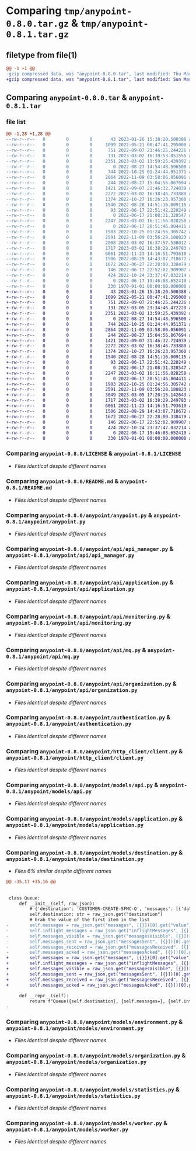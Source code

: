 # Comparing `tmp/anypoint-0.8.0.tar.gz` & `tmp/anypoint-0.8.1.tar.gz`

## filetype from file(1)

```diff
@@ -1 +1 @@
-gzip compressed data, was "anypoint-0.8.0.tar", last modified: Thu Mar  2 16:40:20 2023, max compression
+gzip compressed data, was "anypoint-0.8.1.tar", last modified: Sun Mar  5 23:34:49 2023, max compression
```

## Comparing `anypoint-0.8.0.tar` & `anypoint-0.8.1.tar`

### file list

```diff
@@ -1,28 +1,28 @@
--rw-r--r--   0        0        0       43 2023-01-26 15:38:20.500388 anypoint-0.8.0/.gitignore
--rw-r--r--   0        0        0     1099 2022-05-21 00:47:41.295000 anypoint-0.8.0/LICENSE
--rw-r--r--   0        0        0      751 2022-09-07 21:46:25.244226 anypoint-0.8.0/README.md
--rw-r--r--   0        0        0      131 2023-03-02 16:39:53.051555 anypoint-0.8.0/anypoint/__init__.py
--rw-r--r--   0        0        0     2351 2023-03-02 13:59:25.439392 anypoint-0.8.0/anypoint/anypoint.py
--rw-r--r--   0        0        0        0 2022-08-27 14:54:48.596500 anypoint-0.8.0/anypoint/api/__init__.py
--rw-r--r--   0        0        0      744 2022-10-25 01:24:44.951371 anypoint-0.8.0/anypoint/api/api_manager.py
--rw-r--r--   0        0        0     2864 2022-11-09 03:58:06.056091 anypoint-0.8.0/anypoint/api/application.py
--rw-r--r--   0        0        0      244 2022-08-27 15:04:56.867694 anypoint-0.8.0/anypoint/api/environment.py
--rw-r--r--   0        0        0     1421 2022-09-07 21:46:32.724039 anypoint-0.8.0/anypoint/api/monitoring.py
--rw-r--r--   0        0        0     2272 2023-03-02 16:38:46.733880 anypoint-0.8.0/anypoint/api/mq.py
--rw-r--r--   0        0        0     1374 2022-10-27 16:26:23.957360 anypoint-0.8.0/anypoint/api/organization.py
--rw-r--r--   0        0        0     1540 2022-08-28 14:51:16.009115 anypoint-0.8.0/anypoint/authentication.py
--rw-r--r--   0        0        0       93 2022-06-17 22:51:42.220249 anypoint-0.8.0/anypoint/constants.py
--rw-r--r--   0        0        0        0 2022-06-17 21:08:31.328547 anypoint-0.8.0/anypoint/http_client/__init__.py
--rw-r--r--   0        0        0     2247 2023-03-02 16:11:56.028258 anypoint-0.8.0/anypoint/http_client/client.py
--rw-r--r--   0        0        0        0 2022-06-17 20:51:46.804411 anypoint-0.8.0/anypoint/models/__init__.py
--rw-r--r--   0        0        0     1983 2022-10-25 01:24:56.305742 anypoint-0.8.0/anypoint/models/api.py
--rw-r--r--   0        0        0     2591 2022-11-09 03:56:28.180823 anypoint-0.8.0/anypoint/models/application.py
--rw-r--r--   0        0        0     2808 2023-03-02 16:37:57.538012 anypoint-0.8.0/anypoint/models/destination.py
--rw-r--r--   0        0        0     1717 2023-03-02 16:38:29.249783 anypoint-0.8.0/anypoint/models/environment.py
--rw-r--r--   0        0        0     6061 2022-11-23 14:16:51.793610 anypoint-0.8.0/anypoint/models/organization.py
--rw-r--r--   0        0        0     1506 2022-08-29 14:43:07.718672 anypoint-0.8.0/anypoint/models/statistics.py
--rw-r--r--   0        0        0     1672 2022-06-27 22:28:00.338479 anypoint-0.8.0/anypoint/models/worker.py
--rw-r--r--   0        0        0      146 2022-06-17 22:52:02.909907 anypoint-0.8.0/anypoint/utils.py
--rw-r--r--   0        0        0      424 2022-10-24 23:37:47.032214 anypoint-0.8.0/pyproject.toml
--rw-r--r--   0        0        0        0 2022-06-17 19:46:08.652410 anypoint-0.8.0/tests/__init__.py
--rw-r--r--   0        0        0      330 1970-01-01 00:00:00.000000 anypoint-0.8.0/PKG-INFO
+-rw-r--r--   0        0        0       43 2023-01-26 15:38:20.500388 anypoint-0.8.1/.gitignore
+-rw-r--r--   0        0        0     1099 2022-05-21 00:47:41.295000 anypoint-0.8.1/LICENSE
+-rw-r--r--   0        0        0      751 2022-09-07 21:46:25.244226 anypoint-0.8.1/README.md
+-rw-r--r--   0        0        0      131 2023-03-05 23:34:46.472220 anypoint-0.8.1/anypoint/__init__.py
+-rw-r--r--   0        0        0     2351 2023-03-02 13:59:25.439392 anypoint-0.8.1/anypoint/anypoint.py
+-rw-r--r--   0        0        0        0 2022-08-27 14:54:48.596500 anypoint-0.8.1/anypoint/api/__init__.py
+-rw-r--r--   0        0        0      744 2022-10-25 01:24:44.951371 anypoint-0.8.1/anypoint/api/api_manager.py
+-rw-r--r--   0        0        0     2864 2022-11-09 03:58:06.056091 anypoint-0.8.1/anypoint/api/application.py
+-rw-r--r--   0        0        0      244 2022-08-27 15:04:56.867694 anypoint-0.8.1/anypoint/api/environment.py
+-rw-r--r--   0        0        0     1421 2022-09-07 21:46:32.724039 anypoint-0.8.1/anypoint/api/monitoring.py
+-rw-r--r--   0        0        0     2272 2023-03-02 16:38:46.733880 anypoint-0.8.1/anypoint/api/mq.py
+-rw-r--r--   0        0        0     1374 2022-10-27 16:26:23.957360 anypoint-0.8.1/anypoint/api/organization.py
+-rw-r--r--   0        0        0     1540 2022-08-28 14:51:16.009115 anypoint-0.8.1/anypoint/authentication.py
+-rw-r--r--   0        0        0       93 2022-06-17 22:51:42.220249 anypoint-0.8.1/anypoint/constants.py
+-rw-r--r--   0        0        0        0 2022-06-17 21:08:31.328547 anypoint-0.8.1/anypoint/http_client/__init__.py
+-rw-r--r--   0        0        0     2247 2023-03-02 16:11:56.028258 anypoint-0.8.1/anypoint/http_client/client.py
+-rw-r--r--   0        0        0        0 2022-06-17 20:51:46.804411 anypoint-0.8.1/anypoint/models/__init__.py
+-rw-r--r--   0        0        0     1983 2022-10-25 01:24:56.305742 anypoint-0.8.1/anypoint/models/api.py
+-rw-r--r--   0        0        0     2591 2022-11-09 03:56:28.180823 anypoint-0.8.1/anypoint/models/application.py
+-rw-r--r--   0        0        0     3049 2023-03-05 17:20:15.142643 anypoint-0.8.1/anypoint/models/destination.py
+-rw-r--r--   0        0        0     1717 2023-03-02 16:38:29.249783 anypoint-0.8.1/anypoint/models/environment.py
+-rw-r--r--   0        0        0     6061 2022-11-23 14:16:51.793610 anypoint-0.8.1/anypoint/models/organization.py
+-rw-r--r--   0        0        0     1506 2022-08-29 14:43:07.718672 anypoint-0.8.1/anypoint/models/statistics.py
+-rw-r--r--   0        0        0     1672 2022-06-27 22:28:00.338479 anypoint-0.8.1/anypoint/models/worker.py
+-rw-r--r--   0        0        0      146 2022-06-17 22:52:02.909907 anypoint-0.8.1/anypoint/utils.py
+-rw-r--r--   0        0        0      424 2022-10-24 23:37:47.032214 anypoint-0.8.1/pyproject.toml
+-rw-r--r--   0        0        0        0 2022-06-17 19:46:08.652410 anypoint-0.8.1/tests/__init__.py
+-rw-r--r--   0        0        0      330 1970-01-01 00:00:00.000000 anypoint-0.8.1/PKG-INFO
```

### Comparing `anypoint-0.8.0/LICENSE` & `anypoint-0.8.1/LICENSE`

 * *Files identical despite different names*

### Comparing `anypoint-0.8.0/README.md` & `anypoint-0.8.1/README.md`

 * *Files identical despite different names*

### Comparing `anypoint-0.8.0/anypoint/anypoint.py` & `anypoint-0.8.1/anypoint/anypoint.py`

 * *Files identical despite different names*

### Comparing `anypoint-0.8.0/anypoint/api/api_manager.py` & `anypoint-0.8.1/anypoint/api/api_manager.py`

 * *Files identical despite different names*

### Comparing `anypoint-0.8.0/anypoint/api/application.py` & `anypoint-0.8.1/anypoint/api/application.py`

 * *Files identical despite different names*

### Comparing `anypoint-0.8.0/anypoint/api/monitoring.py` & `anypoint-0.8.1/anypoint/api/monitoring.py`

 * *Files identical despite different names*

### Comparing `anypoint-0.8.0/anypoint/api/mq.py` & `anypoint-0.8.1/anypoint/api/mq.py`

 * *Files identical despite different names*

### Comparing `anypoint-0.8.0/anypoint/api/organization.py` & `anypoint-0.8.1/anypoint/api/organization.py`

 * *Files identical despite different names*

### Comparing `anypoint-0.8.0/anypoint/authentication.py` & `anypoint-0.8.1/anypoint/authentication.py`

 * *Files identical despite different names*

### Comparing `anypoint-0.8.0/anypoint/http_client/client.py` & `anypoint-0.8.1/anypoint/http_client/client.py`

 * *Files identical despite different names*

### Comparing `anypoint-0.8.0/anypoint/models/api.py` & `anypoint-0.8.1/anypoint/models/api.py`

 * *Files identical despite different names*

### Comparing `anypoint-0.8.0/anypoint/models/application.py` & `anypoint-0.8.1/anypoint/models/application.py`

 * *Files identical despite different names*

### Comparing `anypoint-0.8.0/anypoint/models/destination.py` & `anypoint-0.8.1/anypoint/models/destination.py`

 * *Files 6% similar despite different names*

```diff
@@ -35,17 +35,16 @@
 
 
 class Queue:
     def __init__(self, raw_json):
         # {'destination': 'CUSTOMER-CREATE-SFMC-Q', 'messages': [{'date': '2023-03-01T16:34:00.000+00:00', 'value': 144}], 'inflightMessages': [{'date': '2023-03-01T16:34:00.000+00:00', 'value': 0}], 'messagesVisible': [{'date': '2023-03-01T16:34:00.000+00:00', 'value': 144}], 'messagesSent': [{'date': '2023-03-01T16:34:00.000+00:00', 'value': 57}], 'messagesReceived': [{'date': '2023-03-01T16:34:00.000+00:00', 'value': 0}], 'messagesAcked': [{'date': '2023-03-01T16:34:00.000+00:00', 'value': 0}]}
         self.destination: str = raw_json.get("destination")
         # Grab the value of the first item in the list
-        self.messages = raw_json.get("messages", [{}])[0].get("value")
-        self.inflight_messages = raw_json.get("inflightMessages", [{}])[0].get("value")
-        self.messages_visible = raw_json.get("messagesVisible", [{}])[0].get("value")
-        self.messages_sent = raw_json.get("messagesSent", [{}])[0].get("value")
-        self.messages_received = raw_json.get("messagesReceived", [{}])[0].get("value")
-        self.messages_acked = raw_json.get("messagesAcked", [{}])[0].get("value")
+        self.messages = raw_json.get("messages", [{}])[0].get("value") if raw_json.get("messages") else 0
+        self.inflight_messages = raw_json.get("inflightMessages", [{}])[0].get("value") if raw_json.get("inflightMessages") else 0
+        self.messages_visible = raw_json.get("messagesVisible", [{}])[0].get("value") if raw_json.get("messagesVisible") else 0
+        self.messages_sent = raw_json.get("messagesSent", [{}])[0].get("value") if raw_json.get("messagesSent") else 0
+        self.messages_received = raw_json.get("messagesReceived", [{}])[0].get("value") if raw_json.get("messagesReceived") else 0
+        self.messages_acked = raw_json.get("messagesAcked", [{}])[0].get("value") if raw_json.get("messagesAcked") else 0
 
     def __repr__(self):
         return f"Queue({self.destination}, {self.messages=}, {self.inflight_messages=}, {self.messages_visible=}, {self.messages_sent=}, {self.messages_received=}, {self.messages_acked=})"
-
```

### Comparing `anypoint-0.8.0/anypoint/models/environment.py` & `anypoint-0.8.1/anypoint/models/environment.py`

 * *Files identical despite different names*

### Comparing `anypoint-0.8.0/anypoint/models/organization.py` & `anypoint-0.8.1/anypoint/models/organization.py`

 * *Files identical despite different names*

### Comparing `anypoint-0.8.0/anypoint/models/statistics.py` & `anypoint-0.8.1/anypoint/models/statistics.py`

 * *Files identical despite different names*

### Comparing `anypoint-0.8.0/anypoint/models/worker.py` & `anypoint-0.8.1/anypoint/models/worker.py`

 * *Files identical despite different names*

